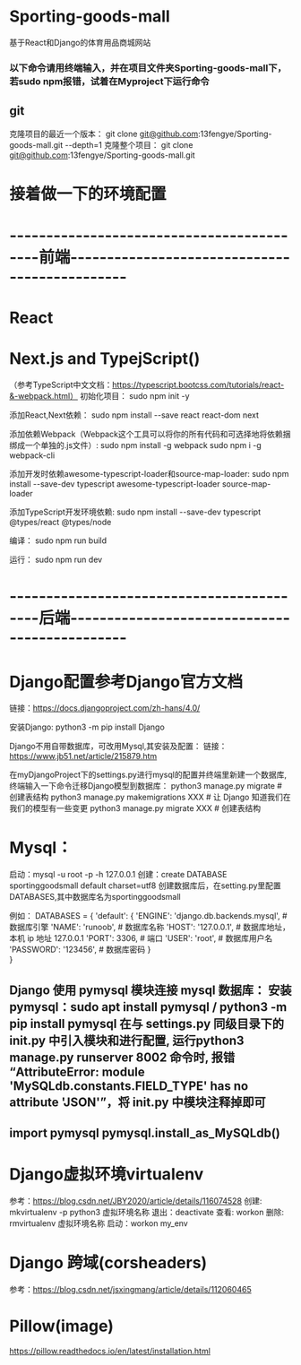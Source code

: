 # Sporting-goods-mall
基于React和Django的体育用品商城网站

### 以下命令请用终端输入，并在项目文件夹Sporting-goods-mall下，若sudo npm报错，试着在Myproject下运行命令 ###

## git ##
克隆项目的最近一个版本：
git clone git@github.com:13fengye/Sporting-goods-mall.git --depth=1
克隆整个项目：
git clone git@github.com:13fengye/Sporting-goods-mall.git

# 接着做一下的环境配置
# ------------------------------------------前端---------------------------------------------- #

# React

# Next.js and TypejScript()
（参考TypeScript中文文档：https://typescript.bootcss.com/tutorials/react-&-webpack.html）
初始化项目：
sudo npm init -y

添加React,Next依赖：
sudo npm install --save react react-dom next

添加依赖Webpack（Webpack这个工具可以将你的所有代码和可选择地将依赖捆绑成一个单独的.js文件）:
sudo npm install -g webpack
sudo npm i -g webpack-cli

添加开发时依赖awesome-typescript-loader和source-map-loader:
sudo npm install --save-dev typescript awesome-typescript-loader source-map-loader

添加TypeScript开发环境依赖:
sudo npm install --save-dev typescript @types/react @types/node

编译：
sudo npm run build

运行：
sudo npm run dev

# ------------------------------------------后端---------------------------------------------- #

# Django配置参考Django官方文档
链接：https://docs.djangoproject.com/zh-hans/4.0/

安装Django: python3 -m pip install Django

Django不用自带数据库，可改用Mysql,其安装及配置：
链接：https://www.jb51.net/article/215879.htm

在myDjangoProject下的settings.py进行mysql的配置并终端里新建一个数据库,
终端输入一下命令迁移Django模型到数据库：
python3 manage.py migrate   # 创建表结构
python3 manage.py makemigrations XXX  # 让 Django 知道我们在我们的模型有一些变更
python3 manage.py migrate XXX  # 创建表结构

# Mysql：
启动：mysql -u root -p -h 127.0.0.1
创建：create DATABASE sportinggoodsmall default charset=utf8
创建数据库后，在setting.py里配置DATABASES,其中数据库名为sportinggoodsmall

例如：
DATABASES = { 
    'default': 
    { 
        'ENGINE': 'django.db.backends.mysql',    # 数据库引擎
        'NAME': 'runoob', # 数据库名称
        'HOST': '127.0.0.1', # 数据库地址，本机 ip 地址 127.0.0.1 
        'PORT': 3306, # 端口 
        'USER': 'root',  # 数据库用户名
        'PASSWORD': '123456', # 数据库密码
    }  
}

Django 使用 pymysql 模块连接 mysql 数据库：
安装 pymysql：sudo apt install pymysql / python3 -m pip install pymysql
在与 settings.py 同级目录下的 __init__.py 中引入模块和进行配置, 运行python3 manage.py runserver 8002 命令时, 报错 “AttributeError: module 'MySQLdb.constants.FIELD_TYPE' has no attribute 'JSON'”，将 __init__.py 中模块注释掉即可
--------------------------------
import pymysql
pymysql.install_as_MySQLdb()
--------------------------------

# Django虚拟环境virtualenv
参考：https://blog.csdn.net/JBY2020/article/details/116074528
创建: mkvirtualenv -p python3 虚拟环境名称
退出：deactivate
查看: workon
删除: rmvirtualenv 虚拟环境名称
启动：workon my_env

# Django 跨域(corsheaders)
参考：https://blog.csdn.net/jsxingmang/article/details/112060465

# Pillow(image)
https://pillow.readthedocs.io/en/latest/installation.html